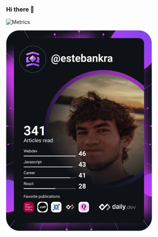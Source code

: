 ### Hi there 👋

![Metrics](https://metrics.lecoq.io/estebankra)

<a href="https://app.daily.dev/estebankra"><img src="https://github.com/estebankra/estebankra/blob/development/devcard.svg" width="400" alt="Esteban Krauwezuk's Dev Card"/></a>

<!--
**estebankra/estebankra** is a ✨ _special_ ✨ repository because its `README.md` (this file) appears on your GitHub profile.

Here are some ideas to get you started:

- 🔭 I’m currently working on ...
- 🌱 I’m currently learning ...
- 👯 I’m looking to collaborate on ...
- 🤔 I’m looking for help with ...
- 💬 Ask me about ...
- 📫 How to reach me: ...
- 😄 Pronouns: ...
- ⚡ Fun fact: ...
-->
